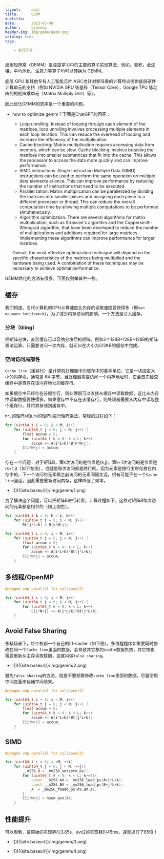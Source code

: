 ```yaml
---
layout:     post
title:      GEMM
subtitle:   
date:       2023-03-09
author:     bjmsong
header-img: img/gemm/gemm.png
catalog: true
tags:

    - 并行计算
---
```


通用矩阵乘（GEMM）是深度学习中的主要的算子实现算法，例如，卷积，全连接，平均池化，注意力等算子均可以转换为 GEMM。

底层 GPU 和其他专有人工智能芯片 ASIC也针对矩阵乘的计算特点提供底层硬件计算单元的支持（例如 NVIDIA GPU 张量核（Tensor Core），Google TPU 脉动阵列的矩阵乘单元（Matrix Multiply Unit）等）。

因此优化GEMM的效率是一个重要的问题。

- how to optimize gemm？下面是ChatGPT的回答：

  - Loop unrolling: Instead of looping through each element of the matrices, loop unrolling involves processing multiple elements in each loop iteration. This can reduce the overhead of looping and increase the efficiency of the multiplication.
  - Cache blocking: Matrix multiplication requires accessing data from memory, which can be slow. Cache blocking involves breaking the matrices into smaller submatrices that fit into the cache. This allows the processor to access the data more quickly and can improve performance.
  - SIMD instructions: Single Instruction Multiple Data (SIMD) instructions can be used to perform the same operation on multiple data elements at once. This can improve performance by reducing the number of instructions that need to be executed.
  - Parallelization: Matrix multiplication can be parallelized by dividing the matrices into smaller pieces and assigning each piece to a different processor or thread. This can reduce the overall computation time by allowing multiple computations to be performed simultaneously.
  - Algorithm optimization: There are several algorithms for matrix multiplication, such as Strassen's algorithm and the Coppersmith-Winograd algorithm, that have been developed to reduce the number of multiplications and additions required for large matrices. Implementing these algorithms can improve performance for larger matrices.

  Overall, the most effective optimization technique will depend on the specific characteristics of the matrices being multiplied and the hardware being used. A combination of these techniques may be necessary to achieve optimal performance.

GEMM优化的方法有很多，下面仅列举其中一些。



## 缓存

我们知道，当代计算机的CPU计算速度比内存的读取速度要快得多（即`von neumann bottleneck`），为了减少内存访问的影响，一个方法是引入缓存。

### 分块（tiling）

把矩阵分块，直到缓存可以容纳分块后的矩阵。例如2个128B\*128B\*128B的矩阵乘法运算，只需要访问一次内存，就可以在大小为512KB的缓存中完成。



### 空间访问局部性

`Cache line`（缓存行）是计算机处理器中的缓存中的基本单位，它是一块固定大小的内存块，通常是 64 字节。当处理器需要访问一个内存地址时，它会首先检查缓存中是否存在该内存地址的缓存行。

如果缓存中已经存在该缓存行，则处理器可以直接从缓存中读取数据，这比从内存中读取数据要快得多。如果缓存中不存在该缓存行，则处理器需要从内存中读取整个缓存行，并将其存储到缓存中。

`M*L`的矩阵`A`和`L*N`的矩阵`B`进行矩阵乘法，常规的过程如下：

```c++
for (uint64_t i = 0; i < M; i++)
    for (uint64_t j = 0; j < N; j++) {
        float accum = 0;
        for (uint64_t k = 0; k < L; k++)
            accum += A[i*L+k]*B[k*N+j];
        C[i*N+j] = accum;
    }
```

存在一个问题：对于矩阵B，第k次访问的是位置是(k,j)，第k+1次访问的是位置是(k+1,j)（如下左图），也就是每次访问都是跨行的。因为元素是按行主序存放在内存中的，下一个访问的元素跟之前访问的元素间隔太远，很有可能不在一个`Cache line`里面，因此需要重新访问内存，这样降低了效率。

<ul> 
<li markdown="1">
![]({{site.baseurl}}/img/gemm/1.png) 
</li> 
</ul> 

为了解决这个问题，可以把矩阵B进行转置，计算过程如下，这样对矩阵B每次访问的元素都是相邻的（如上图右）。

```c++
for (uint64_t k = 0; k < L; k++)
    for (uint64_t j = 0; j < N; j++)
        Bt[j*L+k] = B[k*N+j];

for (uint64_t i = 0; i < M; i++)
    for (uint64_t j = 0; j < N; j++) {
        float accum = 0;
        for (uint64_t k = 0; k < L; k++)
            accum += A[i*L+k]*Bt[j*L+k];
        C[i*N+j] = accum;
    }
```



## 多线程/OpenMP

```c++
#pragma omp parallel for collapse(2)

for (uint64_t i = 0; i < M; i++)
    for (uint64_t j = 0; j < N; j++) {
        for (uint64_t k = 0; k < L; k++)
            C[i*N+j] += A[i*L+k]*Bt[j*L+k];
    }
```



## Avoid False Sharing

多核场景下，每个核都一个自己的L1-cache（如下图）。多线程程序如果要同时修改在同一个`Cache line`里面的数据，会导致其它核的cache数据失效，其它核也需要重新从主存读取数据，这就叫做`false sharing`。

<ul> 
<li markdown="1">
![]({{site.baseurl}}/img/gemm/2.png) 
</li> 
</ul> 

避免`false sharing`的方法，就是不要频繁修改`cache line`里面的数据，尽量使用中间变量来存储中间结果。

```c++
#pragma omp parallel for collapse(2)

for (uint64_t i = 0; i < M; i++)
    for (uint64_t j = 0; j < N; j++) {
        float accum = 0;
        for (uint64_t k = 0; k < L; k++)
            accum += A[i*L+k]*Bt[j*L+k];
        C[i*N+j] = accum;
    }
```



## SIMD

```c++
#pragma omp parallel for collapse(2)

for (uint64_t i = 0; i <M; ++i)
    for (uint64_t j = 0; j < N; ++j){
        __m256 X = _mm256_setzero_ps();
        for (uint64_t k = 0; k < L; k+=8){
            const __m256 AV = _mm256_load_ps(A+i*L+k);
            const __m256 BV = _mm256_load_ps(B+j*L+k);
            X  = _mm256_fmadd_ps(AV,BV,X);
        }
        C[i*N+j] = hsum_avx(X);
    }
```



## 性能提升

可以看到，最原始的实现耗时3.85s，avx2的实现耗时45ms，速度提升了85倍！

<ul> 
<li markdown="1">
![]({{site.baseurl}}/img/gemm/3.png) 
</li> 
</ul> 

<ul> 
<li markdown="1">
![]({{site.baseurl}}/img/gemm/4.png) 
</li> 
</ul> 


